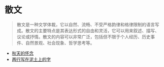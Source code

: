 # 散文
> 散文是一种文学体裁，它以自然、流畅、不受严格韵律和格律限制的语言写成。散文的主要特点是其表达形式的自由和灵活，它可以用来叙述、描写、议论或抒情。散文的内容可以非常广泛，包括但不限于个人经历、历史事件、自然景观、社会现象、哲学思考等。

* [秋天的怀念](./works/miss-autumn.md)
* [两行写在泥土上的字](./works/two-sentences-on-the-soil.md)